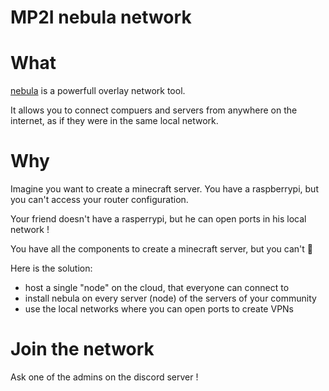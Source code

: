 MP2I nebula network
==================


# What
[nebula](https://github.com/slackhq/nebula) is a powerfull overlay network tool.

It allows you to connect compuers and servers from anywhere on the internet, as if they were in the same local network.


# Why

Imagine you want to create a minecraft server.
You have a raspberrypi, but you can't access your router configuration.

Your friend doesn't have a rasperrypi, but he can open ports in his local network !

You have all the components to create a minecraft server, but you can't 


Here is the solution:
- host a single "node" on the cloud, that everyone can connect to
- install nebula on every server (node) of the servers of your community
- use the local networks where you can open ports to create VPNs


# Join the network

Ask one of the admins on the discord server !
